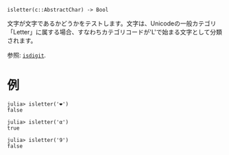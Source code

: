 ```
isletter(c::AbstractChar) -> Bool
```

文字が文字であるかどうかをテストします。文字は、Unicodeの一般カテゴリ「Letter」に属する場合、すなわちカテゴリコードが'L'で始まる文字として分類されます。

参照: [`isdigit`](@ref).

# 例

```jldoctest
julia> isletter('❤')
false

julia> isletter('α')
true

julia> isletter('9')
false
```
